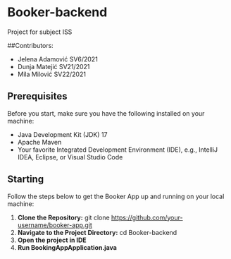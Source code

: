 # Booker-backend
Project for subject ISS

##Contributors:
* Jelena Adamović SV6/2021
* Dunja Matejić SV21/2021
* Mila Milović SV22/2021

## Prerequisites
Before you start, make sure you have the following installed on your machine:

- Java Development Kit (JDK) 17
- Apache Maven
- Your favorite Integrated Development Environment (IDE), e.g., IntelliJ IDEA, Eclipse, or Visual Studio Code


## Starting 
Follow the steps below to get the Booker App up and running on your local machine:
1. **Clone the Repository:**
   git clone https://github.com/your-username/booker-app.git
2. **Navigate to the Project Directory:**
   cd Booker-backend
3. **Open the project in IDE**
4. **Run BookingAppApplication.java**

